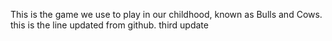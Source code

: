 This is the game we use to play in our childhood, known as Bulls and Cows.
this is the line updated from github.
third update
